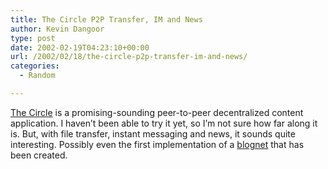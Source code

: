 ```yaml
---
title: The Circle P2P Transfer, IM and News
author: Kevin Dangoor
type: post
date: 2002-02-19T04:23:10+00:00
url: /2002/02/18/the-circle-p2p-transfer-im-and-news/
categories:
  - Random

---
```

[The Circle][1] is a promising-sounding peer-to-peer decentralized content application. I haven&#8217;t been able to try it yet, so I&#8217;m not sure how far along it is. But, with file transfer, instant messaging and news, it sounds quite interesting. Possibly even the first implementation of a [blognet][2] that has been created.

 [1]: http://yoyo.cc.monash.edu.au/~pfh/circle/
 [2]: /blognet/